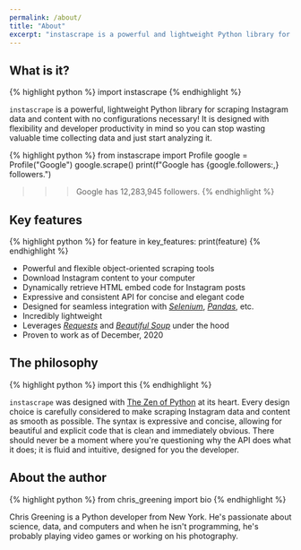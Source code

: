 ```yaml
---
permalink: /about/
title: "About"
excerpt: "instascrape is a powerful and lightweight Python library for scraping Instagram data"
---
```


## What is it?

{% highlight python %}
import instascrape
{% endhighlight %}

`instascrape` is a powerful, lightweight Python library for scraping Instagram data and content with no configurations necessary!
It is designed with flexibility and developer productivity in mind so you can stop wasting valuable time collecting data and just start analyzing it.

{% highlight python %}
from instascrape import Profile
google = Profile("Google")
google.scrape()
print(f"Google has {google.followers:,} followers.")
>>> Google has 12,283,945 followers.
{% endhighlight %}

## Key features

{% highlight python %}
for feature in key_features:
    print(feature)
{% endhighlight %}

* Powerful and flexible object-oriented scraping tools
* Download Instagram content to your computer
* Dynamically retrieve HTML embed code for Instagram posts
* Expressive and consistent API for concise and elegant code
* Designed for seamless integration with [_Selenium_](https://selenium-python.readthedocs.io/), [_Pandas_](https://pandas.pydata.org/), etc.
* Incredibly lightweight
* Leverages [_Requests_](https://requests.readthedocs.io/en/master/) and [_Beautiful Soup_](https://www.crummy.com/software/BeautifulSoup/bs4/doc/) under the hood
* Proven to work as of December, 2020

## The philosophy

{% highlight python %}
import this
{% endhighlight %}

`instascrape` was designed with [The Zen of Python](https://www.python.org/dev/peps/pep-0020/) at its heart. Every design choice is carefully considered to make scraping Instagram data and content as smooth as possible. The syntax is expressive and concise, allowing for beautiful and explicit code that is clean and immediately obvious. There should never be a moment where you're questioning why the API does what it does; it is fluid and intuitive, designed for you the developer.

## About the author

{% highlight python %}
from chris_greening import bio
{% endhighlight %}

Chris Greening is a Python developer from New York. He's passionate about science, data, and computers and when he isn't programming, he's probably playing video games or working on his photography.